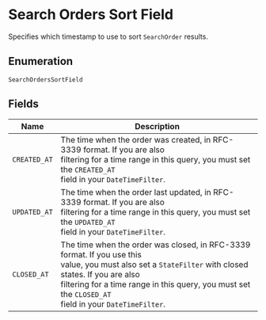 
# Search Orders Sort Field

Specifies which timestamp to use to sort `SearchOrder` results.

## Enumeration

`SearchOrdersSortField`

## Fields

| Name | Description |
|  --- | --- |
| `CREATED_AT` | The time when the order was created, in RFC-3339 format. If you are also<br>filtering for a time range in this query, you must set the `CREATED_AT`<br>field in your `DateTimeFilter`. |
| `UPDATED_AT` | The time when the order last updated, in RFC-3339 format. If you are also<br>filtering for a time range in this query, you must set the `UPDATED_AT`<br>field in your `DateTimeFilter`. |
| `CLOSED_AT` | The time when the order was closed, in RFC-3339 format. If you use this<br>value, you must also set a `StateFilter` with closed states. If you are also<br>filtering for a time range in this query, you must set the `CLOSED_AT`<br>field in your `DateTimeFilter`. |

